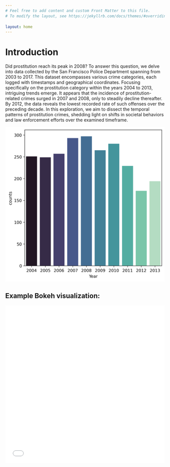 ```yaml
---
# Feel free to add content and custom Front Matter to this file.
# To modify the layout, see https://jekyllrb.com/docs/themes/#overriding-theme-defaults

layout: home
---
```


<h1> Introduction </h1>	

<p>
Did prostitution reach its peak in 2008? To answer this question, we delve into data collected by the San Francisco Police Department spanning from 2003 to 2017. This dataset encompasses various crime categories, each logged with timestamps and geographical coordinates.
Focusing specifically on the prostitution category within the years 2004 to 2013, intriguing trends emerge. It appears that the incidence of prostitution-related crimes surged in 2007 and 2008, only to steadily decline thereafter. By 2012, the data reveals the lowest recorded rate of such offenses over the preceding decade.
In this exploration, we aim to dissect the temporal patterns of prostitution crimes, shedding light on shifts in societal behaviors and law enforcement efforts over the examined timeframe.
</p>

![image broken :(](/assets/10y_prostitution.png) 

## Example Bokeh visualization:
<iframe src="/assets/interactive_bokeh_viz.html"
    sandbox="allow-same-origin allow-scripts"
    width="100%"
    height="500"
    scrolling="no"
    seamless="seamless"
    frameborder="0">
</iframe>